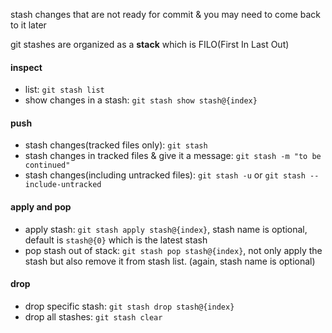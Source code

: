 stash changes that are not ready for commit & you may need to come back to it later

git stashes are organized as a **stack** which is FILO(First In Last Out)

#### inspect

- list: `git stash list`
- show changes in a stash: `git stash show stash@{index}`

#### push

- stash changes(tracked files only): `git stash`
- stash changes in tracked files & give it a message: `git stash -m "to be continued"`
- stash changes(including untracked files): `git stash -u` or `git stash --include-untracked`

#### apply and pop

- apply stash: `git stash apply stash@{index}`, stash name is optional, default is `stash@{0}` which is the latest stash
- pop stash out of stack: `git stash pop stash@{index}`, not only apply the stash but also remove it from stash list. (again, stash name is optional)

#### drop

- drop specific stash: `git stash drop stash@{index}`
- drop all stashes: `git stash clear`
